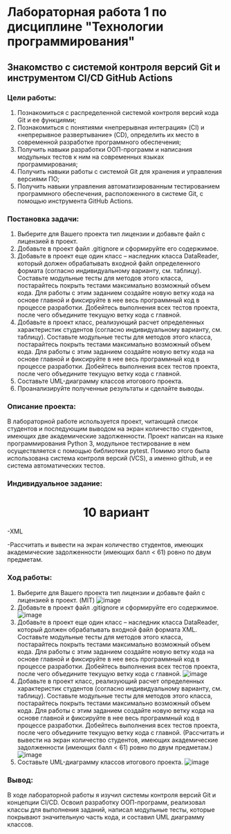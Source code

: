 # Лабораторная работа 1 по дисциплине "Технологии программирования"
## Знакомство с системой контроля версий Git и инструментом CI/CD GitHub Actions

### Цели работы:

1. Познакомиться c распределенной системой контроля версий кода Git и ее функциями;
2. Познакомиться с понятиями «непрерывная интеграция» (CI) и «непрерывное развертывание»
   (CD), определить их место в современной разработке программного обеспечения;
3. Получить навыки разработки ООП-программ и написания модульных тестов к ним на
   современных языках программирования;
4. Получить навыки работы с системой Git для хранения и управления версиями ПО;
5. Получить навыки управления автоматизированным тестированием программного обеспечения,
   расположенного в системе Git, с помощью инструмента GitHub Actions.

### Постановка задачи:

1. Выберите для Вашего проекта тип лицензии и добавьте файл с лицензией в проект.
2. Добавьте в проект файл .gitignore и сформируйте его содержимое.
3. Добавьте в проект еще один класс – наследник класса DataReader, который должен
обрабатывать входной файл определенного формата (согласно индивидуальному варианту, см.
таблицу). Составьте модульные тесты для методов этого класса, постарайтесь покрыть тестами
максимально возможный объем кода. Для работы с этим заданием создайте новую ветку кода на основе
главной и фиксируйте в нее весь программный код в процессе разработки. Добейтесь выполнения всех
тестов проекта, после чего объедините текущую ветку кода с главной.
4. Добавьте в проект класс, реализующий расчет определенных характеристик студентов
(согласно индивидуальному варианту, см. таблицу). Составьте модульные тесты для методов этого
класса, постарайтесь покрыть тестами максимально возможный объем кода. Для работы с этим
заданием создайте новую ветку кода на основе главной и фиксируйте в нее весь программный код в
процессе разработки. Добейтесь выполнения всех тестов проекта, после чего объедините текущую
ветку кода с главной.
5. Составьте UML-диаграмму классов итогового проекта.
6. Проанализируйте полученные результаты и сделайте выводы.

### Описание проекта:

В лабораторной работе используется проект, читающий список студентов и последующим выводом на экран количество студентов, имеющих две академические задолженности.
Проект написан на языке программирования Python 3, модульное тестирование в нем осуществляется с помощью библиотеки pytest.
Помимо этого была использована система контроля версий (VCS), а именно github, и ее система автоматических тестов.


### Индивидуальное задание:

<h1 align="center">10 вариант</h1>

<p>-XML</p>
-Рассчитать и вывести на экран количество студентов,
имеющих академические задолженности (имеющих балл
< 61) ровно по двум предметам.

### Ход работы:

1. Выберите для Вашего проекта тип лицензии и добавьте файл с лицензией в проект. (MIT)
![image](https://github.com/user-attachments/assets/8020ae14-8057-452b-b8bb-47c803b63d0e)
2. Добавьте в проект файл .gitignore и сформируйте его содержимое.
![image](https://github.com/user-attachments/assets/e0ce119c-243c-42e9-a098-a095fc9c08ef)
3. Добавьте в проект еще один класс – наследник класса DataReader, который должен обрабатывать входной файл формата XML. Составьте модульные тесты для методов этого класса, постарайтесь покрыть тестами максимально возможный объем кода. Для работы с этим заданием создайте новую ветку кода на основе главной и фиксируйте в нее весь программный код в процессе разработки. Добейтесь выполнения всех тестов проекта, после чего объедините текущую ветку кода с главной.
![image](https://github.com/user-attachments/assets/ce57ee1c-a545-4a19-8e2a-ddd66dc52d38)
4. Добавьте в проект класс, реализующий расчет определенных характеристик студентов (согласно индивидуальному варианту, см. таблицу). Составьте модульные тесты для методов этого класса, постарайтесь покрыть тестами максимально возможный объем кода. Для работы с этим заданием создайте новую ветку кода на основе главной и фиксируйте в нее весь программный код в процессе разработки. Добейтесь выполнения всех тестов проекта, после чего объедините текущую ветку кода с главной. (Рассчитать и вывести на экран количество студентов, имеющих академические задолженности (имеющих балл < 61) ровно по двум предметам.)
![image](https://github.com/user-attachments/assets/d1625654-0a2f-4607-8a10-fe80b4669c10)
5. Составьте UML-диаграмму классов итогового проекта.
![image](https://github.com/user-attachments/assets/ee7b37f7-c4cd-48b3-9c06-4be12e2230d6)

### Вывод:

В ходе лабораторной работы я изучил системы контроля версий Git и концепции CI/CD. 
Освоил разработку ООП-программ, реализовал классы для выполнения заданий, написал модульные тесты, которые покрывают значительную часть кода, и составил UML диаграмму классов.
